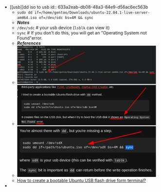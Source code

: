 - [[usb]]dd iso to usb
  id:: 633a2eab-db08-48a3-84e9-d56ac6ec563b
  * `sudo dd if=/home/gentoo/Downloads/ubuntu-22.04.1-live-server-amd64.iso of=/dev/sdc bs=4M && sync`
  * ***Notes***
  * `/dev/sdc` # your usb device (`lsblk` can view it)
  * `sync` # If you don't do this, you will get an "Operating System not Found"error.
  * ***References***
  * ![image.png](../assets/image_1664760889380_0.png)
  * ![image.png](../assets/image_1664760950267_0.png)
  * ![image.png](../assets/image_1664761013877_0.png)
  * [How to create a bootable Ubuntu USB flash drive form terminal?](https://askubuntu.com/questions/372607/how-to-create-a-bootable-ubuntu-usb-flash-drive-from-terminal)
-
